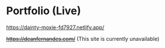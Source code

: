 # Portfolio (Live)
https://dainty-moxie-fd7927.netlify.app/

~~https://deanfernandes.com/~~ (This site is currently unavailable)
